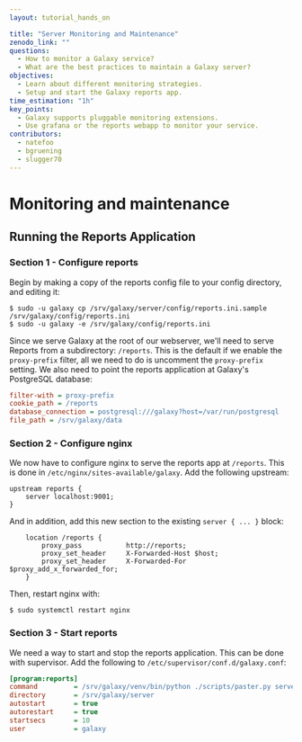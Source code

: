 ```yaml
---
layout: tutorial_hands_on

title: "Server Monitoring and Maintenance"
zenodo_link: ""
questions:
  - How to monitor a Galaxy service?
  - What are the best practices to maintain a Galaxy server?
objectives:
  - Learn about different monitoring strategies.
  - Setup and start the Galaxy reports app.
time_estimation: "1h"
key_points:
  - Galaxy supports pluggable monitoring extensions.
  - Use grafana or the reports webapp to monitor your service.
contributors:
  - natefoo
  - bgruening
  - slugger70
---
```


# Monitoring and maintenance

## Running the Reports Application

### Section 1 - Configure reports

Begin by making a copy of the reports config file to your config directory, and editing it:

```console
$ sudo -u galaxy cp /srv/galaxy/server/config/reports.ini.sample /srv/galaxy/config/reports.ini
$ sudo -u galaxy -e /srv/galaxy/config/reports.ini
```

Since we serve Galaxy at the root of our webserver, we'll need to serve Reports from a subdirectory: `/reports`. This is the default if we enable the `proxy-prefix` filter, all we need to do is uncomment the `proxy-prefix` setting. We also need to point the reports application at Galaxy's PostgreSQL database:

```ini
filter-with = proxy-prefix
cookie_path = /reports
database_connection = postgresql:///galaxy?host=/var/run/postgresql
file_path = /srv/galaxy/data
```

### Section 2 - Configure nginx

We now have to configure nginx to serve the reports app at `/reports`. This is done in `/etc/nginx/sites-available/galaxy`. Add the following upstream:

```nginx
upstream reports {
    server localhost:9001;
}
```

And in addition, add this new section to the existing `server { ... }` block:

```nginx
    location /reports {
        proxy_pass           http://reports;
        proxy_set_header     X-Forwarded-Host $host;
        proxy_set_header     X-Forwarded-For  $proxy_add_x_forwarded_for;
    }
```

Then, restart nginx with:

```console
$ sudo systemctl restart nginx
```

### Section 3 - Start reports

We need a way to start and stop the reports application. This can be done with supervisor. Add the following to `/etc/supervisor/conf.d/galaxy.conf`:

```ini
[program:reports]
command         = /srv/galaxy/venv/bin/python ./scripts/paster.py serve /srv/galaxy/config/reports.ini --log-file=/srv/galaxy/log/reports.log
directory       = /srv/galaxy/server
autostart       = true
autorestart     = true
startsecs       = 10
user            = galaxy
```
